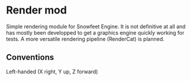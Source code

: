 Render mod
==========

Simple rendering module for Snowfeet Engine.
It is not definitive at all and has mostly been developped to get a graphics
engine quickly working for tests. A more versatile rendering pipeline (RenderCat) is planned.

Conventions
-------------

Left-handed (X right, Y up, Z forward)
